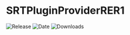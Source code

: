 # SRTPluginProviderRER1

![Release](https://img.shields.io/github/v/release/SpeedrunTooling/SRTPluginProviderRER1?label=current%20release&style=for-the-badge)
![Date](https://img.shields.io/github/release-date/SpeedrunTooling/SRTPluginProviderRER1?style=for-the-badge)
![Downloads](https://img.shields.io/github/downloads/SpeedrunTooling/SRTPluginProviderRER1/total?color=%23007EC6&style=for-the-badge)
